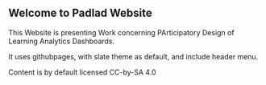 ## Welcome to Padlad Website
This Website is presenting Work concerning PArticipatory Design of Learning Analytics Dashboards.

It uses githubpages, with slate theme as default, and include header menu.

Content is by default licensed CC-by-SA 4.0
